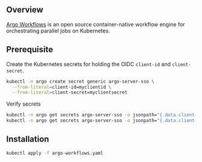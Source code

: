 ## Overview
[Argo Workflows](https://argoproj.github.io/argo-workflows/) is an open source container-native workflow engine for orchestrating parallel jobs on Kubernetes.


## Prerequisite
Create the Kubernetes secrets for holding the OIDC `client-id` and `client-secret`.

```bash
kubectl -n argo create secret generic argo-server-sso \
  --from-literal=client-id=myclientid \
  --from-literal=client-secret=myclientsecret
```

Verify secrets

```bash
kubectl -n argo get secrets argo-server-sso -o jsonpath="{.data.client-id}" | base64 -d
kubectl -n argo get secrets argo-server-sso -o jsonpath="{.data.client-secret}" | base64 -d
```


## Installation

```bash
kubectl apply -f argo-workflows.yaml
```